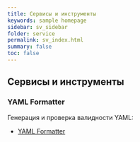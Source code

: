 ```yaml
---
title: Сервисы и инструменты
keywords: sample homepage
sidebar: sv_sidebar
folder: service
permalink: sv_index.html
summary: false
toc: false
---
```


## Сервисы и инструменты

### YAML Formatter

Генерация и проверка валидности YAML:

*  [YAML Formatter](https://jsonformatter.org/yaml-formatter)